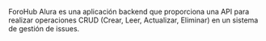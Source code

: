 ForoHub Alura es una aplicación backend que proporciona una API para realizar operaciones CRUD (Crear, Leer, Actualizar, Eliminar) en un sistema de gestión de issues.